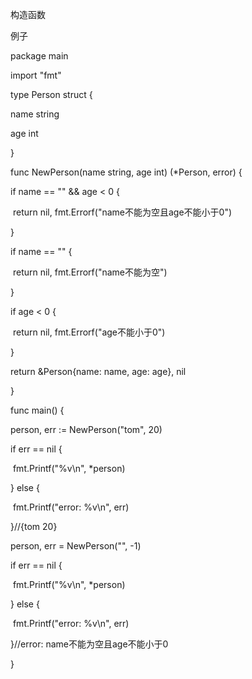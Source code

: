 构造函数

例子

package main

import "fmt"

type Person struct {

  name string

  age  int

}

func NewPerson(name string, age int) (*Person, error) {

  if name == "" && age < 0 {

​    return nil, fmt.Errorf("name不能为空且age不能小于0")

  }

  if name == "" {

​    return nil, fmt.Errorf("name不能为空")

  }

  if age < 0 {

​    return nil, fmt.Errorf("age不能小于0")

  }

  return &Person{name: name, age: age}, nil

}

func main() {

  person, err := NewPerson("tom", 20)

  if err == nil {

​    fmt.Printf("%v\n", *person)

  } else {

​    fmt.Printf("error: %v\n", err)

  }//{tom 20}

  person, err = NewPerson("", -1)

  if err == nil {

​    fmt.Printf("%v\n", *person)

  } else {

​    fmt.Printf("error: %v\n", err)

  }//error: name不能为空且age不能小于0

}